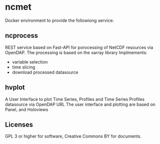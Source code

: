 # ncmet

Docker environment to provide the followiong service:

## ncprocess
REST service based on Fast-API for porocessing of NetCDF resources via OpenDAP. The processing is based on the xarray library
Implmements:
- variable selection
- time slicing
- download processed datasource

## hvplot
A User Interface to plot Time Series, Profiles and Time Series Profiles datasource via OpenDAP URL
The user interface and plotting are based on Panel, and Holoviews 

## Licenses
GPL 3 or higher for software, Creative Commons BY for documents.